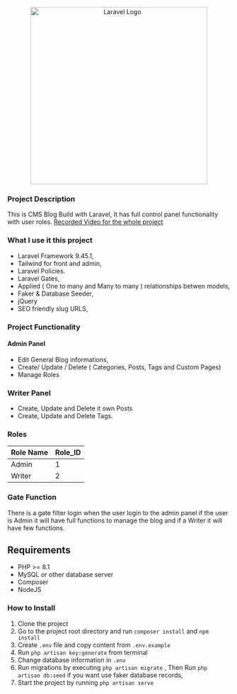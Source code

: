 <p align="center"><a href="https://laravel.com" target="_blank"><img src="https://raw.githubusercontent.com/laravel/art/master/logo-lockup/5%20SVG/2%20CMYK/1%20Full%20Color/laravel-logolockup-cmyk-red.svg" width="400" alt="Laravel Logo"></a></p>

### Project Description
This is CMS Blog Build with Laravel, It has full control panel functionality with user roles.
[Recorded Video for the whole project](https://youtu.be/HUvpQ2WR9rg "Recorded Video for the whole project")

### What I use it this project
- Laravel Framework 9.45.1,
- Tailwind for front and admin,
- Laravel Policies.
- Laravel Gates,
- Applied ( One to many and Many to many ) relationships betwen models,
- Faker & Database Seeder,
- jQuery
- SEO friendly slug URLS,

### Project Functionality
#### Admin Panel
- Edit General Blog informations,
- Create/ Update / Delete ( Categories, Posts, Tags and Custom Pages)
- Manage Roles

### Writer Panel
- Create, Update and Delete it own Posts
- Create, Update and Delete Tags.

### Roles
                    
Role Name  | Role_ID
------------- | -------------
Admin  | 1
Writer | 2 
                

### Gate Function
There is a gate filter login when the user login to the admin panel if the user is Admin it will have full functions to manage the blog and if a Writer it will have few functions.

## Requirements
- PHP >= 8.1
- MySQL or other database server
- Composer
- NodeJS

### How to Install
1. Clone the project
2. Go to the project root directory and run `composer install` and `npm install`
3. Create `.env` file and copy content from `.env.example`
4. Run `php artisan key:generate` from terminal
5. Change database information in `.env`
6. Run migrations by executing `php artisan migrate` , Then Run  `php artisan db:seed` if you want use faker database records,
7. Start the project by running `php artisan serve`

